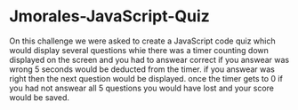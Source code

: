 # Jmorales-JavaScript-Quiz
On this challenge we were asked to create a JavaScript code quiz which would display several questions whie there was a timer counting down displayed on the screen and you had to answear correct if you answear was wrong 5 seconds would be deducted from the timer.
if you answear was right then the next question would be displayed.
once the timer gets to 0 if you had not answear all 5 questions you would have lost and your score would be saved.

